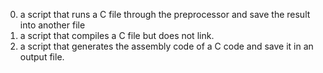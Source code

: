 0. a script that runs a C file through the preprocessor and save the result into another file
1. a script that compiles a C file but does not link.
2. a script that generates the assembly code of a C code and save it in an output file.
